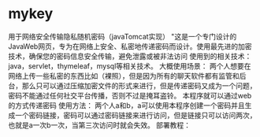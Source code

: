 # mykey
用于网络安全传输隐私随机密码（javaTomcat实现）
"这是一个专门设计的JavaWeb网页，专为在网络上安全、私密地传递密码而设计。使用最先进的加密技术，确保您的密码信息安全传输，避免泄露或被非法访问
使用到的相关技术：
java，servlet，thymeleaf，mysql等相关技术。
大概使用场景：
两个人想要在网络上传一些私密的东西比如（裸照），但是因为所有的聊天软件都有监管和后台，那么只可以通过压缩加密文件的形式来进行，但是传递密码又成为一个问题，密码不能通过任何社交平台传播，否则不过是掩耳盗铃。
本程序就可以通过web的方式传递密码
使用方法：
两个人a和b，a可以使用本程序创建一个密码并且生成一个密码链接，密码可以通过密码链接来进行访问，但是链接只可以访问两次，也就是a一次b一次，当第三次访问时就会失效。
部署教程：
